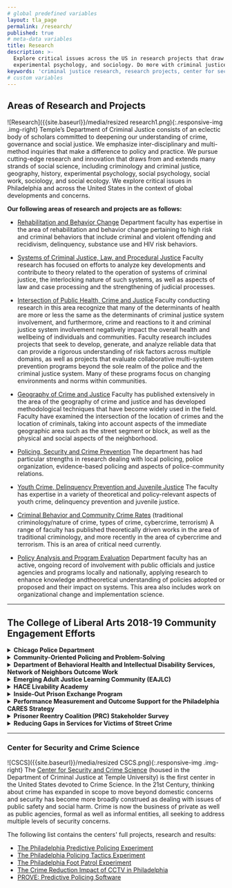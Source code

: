 ```yaml
---
# global predefined variables
layout: tla_page
permalink: /research/
published: true
# meta-data variables
title: Research
description: >-
  Explore critical issues across the US in research projects that draw from areas in social science, such as criminology, history,
  experimental psychology, and sociology. Do more with criminal justice research at Temple University’s College of Liberal Arts.
keywords: 'criminal justice research, research projects, center for security and crime science'
# custom variables
---
```

## Areas of Research and Projects
![Research]({{site.baseurl}}/media/resized research1.png){:.responsive-img .img-right}
Temple’s Department of Criminal Justice consists of an eclectic body of scholars committed to deepening our understanding of crime, governance and social justice. We emphasize inter-disciplinary and multi-method inquiries that make a difference to policy and practice. We pursue cutting-edge research and innovation that draws from and extends many strands of social science, including criminology and criminal justice, geography, history, experimental psychology, social psychology, social work, sociology, and social ecology. We explore critical issues in Philadelphia and across the United States in the context of global developments and concerns.

**Our following areas of research and projects are as follows:**
- [Rehabilitation and Behavior Change](https://www.cla.temple.edu/criminal-justice/research/rehabilitation-and-behavior-change)
Department faculty has expertise in the area of rehabilitation and behavior change pertaining to high risk and criminal behaviors that include criminal and violent offending and recidivism, delinquency, substance use and HIV risk behaviors.

- [Systems of Criminal Justice, Law, and Procedural Justice](https://www.cla.temple.edu/criminal-justice/research/systems-of-criminal-justice-law-and-procedural-justice)
Faculty research has focused on efforts to analyze key developments and contribute to theory related to the operation of systems of criminal justice, the interlocking nature of such systems, as well as aspects of law and case processing and the strengthening of judicial processes.

- [Intersection of Public Health, Crime and Justice](https://www.cla.temple.edu/criminal-justice/research/intersection-of-public-health-crime-and-justice)
Faculty conducting research in this area recognize that many of the determinants of health are more or less the same as the determinants of criminal justice system involvement, and furthermore, crime and reactions to it and criminal justice system involvement negatively impact the overall health and wellbeing of individuals and communities. Faculty research includes projects that seek to develop, generate, and analyze reliable data that can provide a rigorous understanding of risk factors across multiple domains, as well as projects that evaluate collaborative multi-system prevention programs beyond the sole realm of the police and the criminal justice system. Many of these programs focus on changing environments and norms within communities.

- [Geography of Crime and Justice](https://www.cla.temple.edu/criminal-justice/research/geography-of-crime-and-justice)
Faculty has published extensively in the area of the geography of crime and justice and has developed methodological techniques that have become widely used in the field. Faculty have examined the intersection of the location of crimes and the location of criminals, taking into account aspects of the immediate geographic area such as the street segment or block, as well as the physical and social aspects of the neighborhood.

- [Policing, Security and Crime Prevention](https://www.cla.temple.edu/criminal-justice/research/policing-security-and-crime-prevention)
The department has had particular strengths in research dealing with local policing, police organization, evidence-based policing and aspects of police-community relations.

- [Youth Crime, Delinquency Prevention and Juvenile Justice](https://www.cla.temple.edu/criminal-justice/research/youth-crime-delinquency-prevention-and-juvenile-justice)
The faculty has expertise in a variety of theoretical and policy-relevant aspects of youth crime, delinquency prevention and juvenile justice.

- [Criminal Behavior and Community Crime Rates](https://www.cla.temple.edu/criminal-justice/research/criminal-behavior-and-community-crime-rates) (traditional criminology/nature of crime, types of crime, cybercrime, terrorism)
A range of faculty has published theoretically driven works in the area of traditional criminology, and more recently in the area of cybercrime and terrorism. This is an area of critical need currently.

- [Policy Analysis and Program Evaluation](https://www.cla.temple.edu/criminal-justice/research/policy-analysis-and-program-evaluation)
Department faculty has an active, ongoing record of involvement with public officials and justice agencies and programs locally and nationally, applying research to enhance knowledge andtheoretical understanding of policies adopted or proposed and their impact on systems. This area also includes work on organizational change and implementation science.

___

## The College of Liberal Arts 2018-19 Community Engagement Efforts

<details>
  <summary><strong>Chicago Police Department</strong></summary>
<p>Analyzes data from investigatory stop reports generated by the Chicago Police Department, along with census and crime data, to monitor police department investigatory stops. They write reports that become part of the input considered by Judge Keys when he writes his reports. Of particular interest are questions of racial or ethnic disparities.</p>
  
<p>The results of these reports are shared not only with Judge Keys, but also with other stake-holders including the Department of Law of the City of Chicago, the Chicago Police Department and ACLU-Illinois.</p>  
  
<p>The mutual benefit is to provide an evidence-based assessment of current police department investigatory stop practices.</p>
</details>

<details>
  <summary><strong>Community-Oriented Policing and Problem-Solving</strong></summary>
<p>Policing expertise is put to use to assist the Philadelphia Police in solving community-based problems to enhance the quality of life within the 3rd Police District and the Police Services Area.</p>
</details>

<details>
  <summary><strong>Department of Behavioral Health and Intellectual Disability Services, Network of Neighbors Outcome Work</strong></summary>
<p>Temple University and the Department of Behavioral Health and Intellectual Disability Services have been working together for two years to develop and implement an outcomes program to evaluate current practices and protocols surrounding responses to community violence, as part of a system-wide collaborative effort to create a trauma-informed network of providers and first responders across the city of Philadelphia. Temple University Department of Criminal Justice researchers are working to launch two surveys as part of a wider data-collection effort, with the goal of implementing a comprehensive outcomes collection program to understand gaps and duplication in services and address inefficiencies in current, non-synchronized violence response protocol.</p>
</details>

<details>
  <summary><strong>Emerging Adult Justice Learning Community (EAJLC)</strong></summary>
<p>EAJLC is a carefully organized collaborative learning environment that brings together researchers, practitioners, policymakers and advocates twice a year over a three-year period to create more developmentally appropriate, effective and fairer criminal justice responses for youths ages 18–25. Participants of the Learning Community are all engaged in some aspect of this work in their professional pursuits.</p>
  
<p>Despite the fact that emerging adults have some of the worst criminal justice outcomes in our justice system, little attention has been paid to the research that would support new and improved justice system responses. The Learning Community’s goals are to provide researchers and policymakers access to one another in order to increase learning, practice and policy innovations by translating academic research into effective policies and developing opportunities to research burgeoning practices that contribute to a more equitable treatment of this population.</p>  
</details>

<details>
  <summary><strong>HACE Livability Academy</strong></summary>
<p>This a mutually beneficial opportunity where Temple students gain a hands-on learning experience about community organizing and community-driven efforts to address quality-of-life issues and crime. Students who participate will also use their participation in the Academy as the basis for their final paper. Participating students will complete a project and engage in real-life issues to compare to classroom discussions and assigned readings. This project will develop networks between Temple and the community.</p>
</details>

<details>
  <summary><strong>Inside-Out Prison Exchange Program</strong></summary>
<p>Inside-Out provides undergraduate students the opportunity to study together and work on collaborative projects with men and women who are incarcerated over the course of a semester. The class is dialogue-based, held inside prison, offering both inside and outside students the chance to delve into and explore topics related to social justice in an in-depth manner.</p>
  
<p>Inside-Out classes are college courses in disciplines that span the social sciences, the arts and humanities, social work, and the law. The entire process is one of mutual benefit to all involved—it is not a situation where the outside students are doing work for or studying those on the inside. The particular activities are focused on large group and small group discussions and projects that fully engage and benefit the learning of everyone involved. College-level courses are provided to men and women incarcerated in area prisons and jails, and stereotypes are challenged.</p>  
</details>

<details>
  <summary><strong>Performance Measurement and Outcome Support for the Philadelphia CARES Strategy</strong></summary>
<p>Inside-Out provides undergraduate students the opportunity to study together and work on collaborative projects with men and women who are incarcerated over the course of a semester. The class is dialogue-based, held inside prison, offering both inside and outside students the chance to delve into and explore topics related to social justice in an in-depth manner.</p>
  
<p>The project develops and monitors performance measures and conducts an objective implementation evaluation of the Philadelphia CARES strategy. The CARES strategy is designed to provide co-victims of homicide with trauma-informed support from the moment the homicide occurs and for 45 days afterward. The strategy is an innovative project that will fill gaps in trauma-informed victim services for Philadelphia as well as help reduce the likelihood of retaliation. Through the monitoring of performance measures and other data collection activities designed to more specifically examine program processes, an implementation evaluation allows for regular feedback to the program agency that can be used to continually improve program operations to help ensure program goals are met. The work is of mutual benefit to researcher and community in that performance monitoring and implementation evaluation are essential to understanding whether and how stated programs’ goals are being met, which, for this project, will ultimately benefit the victim population and the providers of victim services.</p>  

<p>Implementation evaluations can help program staff make better management decisions, support new or innovative or evidence-based approaches and emerging practices, continuously improve existing activities, and in turn, improve the well-being of individuals and communities. For the CARES project, the implementation evaluation will be able to reflect on all activities, short-term successes and any challenges encountered providing the program staff with real-time opportunities to innovate and/or overcome challenges. The implementation evaluation may also assist the victim population through sharing the results with victim service administrators at the state and regional level.</p> 
</details>

<details>
  <summary><strong>Prisoner Reentry Coalition (PRC) Stakeholder Survey</strong></summary>
<p>The PRC developed and administered a Qualtrics survey to understand more about PRC members and reentry services in Philadelphia. The survey is designed to align with PRC goals, which include using data to strategize about how to improve reentry for returning citizens and improve the health of the community. The scope includes development, administration, data analysis and reporting.</p>
  
<p>The survey allows us to better understand organizational needs and available resources and to track the collaborative impact. Gaining detailed information about existing services is a critical step in understanding combined strengths and weaknesses, identifying underutilized resources and analyzing gaps. By creating a more complete picture of reentry services across Philadelphia, the information from the provider survey will enable the Reentry Coalition to support challenged agencies, mobilize around priority areas and work collectively to more effectively provide resources that truly meet the needs identified by returning citizens.</p>  
</details>

<details>
  <summary><strong>Reducing Gaps in Services for Victims of Street Crime</strong></summary>
<p>A collaboration to understand how victims of violent street crimes fall through the cracks of the victim services system. One hundreds victims of street crimes are being interviewed while focus groups with victim service agency leads and first responders are being coordinated and practice briefs to share with community practitioners and city agencies working to improve victim services in the City of Philadelphia are being developed. The project includes a variety of research tasks but will yield two community-focused practice briefs and a number of presentations to victim services agencies and associations around the city and state.</p>
  
<p>This will result in a thorough understanding of gaps in services for this vulnerable population, a set of recommendations to improve police and hospital response after street victimization and a set of recommendations for victim services agencies at local and state level.</p>  
</details>

___

### Center for Security and Crime Science
![CSCS]({{site.baseurl}}/media/resized CSCS.png){:.responsive-img .img-right}
The [Center for Security and Crime Science](http://www.cla.temple.edu/center-for-security-and-crime-science/) (housed in the Department of Criminal Justice at Temple University) is the first center in the United States devoted to Crime Science. In the 21st Century, thinking about crime has expanded in scope to move beyond domestic concerns and security has become more broadly construed as dealing with issues of public safety and social harm. Crime is now the business of private as well as public agencies, formal as well as informal entities, all seeking to address multiple levels of security concerns.

The following list contains the centers' full projects, research and results:
- [The Philadelphia Predictive Policing Experiment](http://www.cla.temple.edu/center-for-security-and-crime-science/projects#the-philadelphia-predictive-policing-experiment)
- [The Philadelphia Policing Tactics Experiment](http://www.cla.temple.edu/center-for-security-and-crime-science/projects#the-philadelphia-policing-tactics-experiment)
- [The Philadelphia Foot Patrol Experiment](http://www.cla.temple.edu/center-for-security-and-crime-science/projects#the-philadelphia-foot-patrol-experiment)
- [The Crime Reduction Impact of CCTV in Philadelphia](http://www.cla.temple.edu/center-for-security-and-crime-science/projects#the-crime-reduction-impact-of-cctv-in-philadelphia)
- [PROVE: Predictive Policing Software](http://www.cla.temple.edu/center-for-security-and-crime-science/projects#prove-predictive-policing-software)
